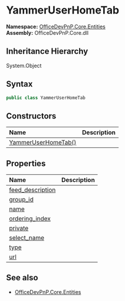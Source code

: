 # YammerUserHomeTab
**Namespace:** [OfficeDevPnP.Core.Entities](OfficeDevPnP.Core.Entities.md)  
**Assembly:** OfficeDevPnP.Core.dll  
## Inheritance Hierarchy
System.Object  

## Syntax
```C#
public class YammerUserHomeTab
```
## Constructors
|**Name**|**Description**|
|:-----|:-----|
| [YammerUserHomeTab()](OfficeDevPnP.Core.Entities.YammerUserHomeTab.ctor1.md) | 
## Properties
|**Name**|**Description**|
|:-----|:-----|
| [feed_description](OfficeDevPnP.Core.Entities.YammerUserHomeTab.feed_description.md) | 
| [group_id](OfficeDevPnP.Core.Entities.YammerUserHomeTab.group_id.md) | 
| [name](OfficeDevPnP.Core.Entities.YammerUserHomeTab.name.md) | 
| [ordering_index](OfficeDevPnP.Core.Entities.YammerUserHomeTab.ordering_index.md) | 
| [private](OfficeDevPnP.Core.Entities.YammerUserHomeTab.private.md) | 
| [select_name](OfficeDevPnP.Core.Entities.YammerUserHomeTab.select_name.md) | 
| [type](OfficeDevPnP.Core.Entities.YammerUserHomeTab.type.md) | 
| [url](OfficeDevPnP.Core.Entities.YammerUserHomeTab.url.md) | 
## See also
- [OfficeDevPnP.Core.Entities](OfficeDevPnP.Core.Entities.md)
